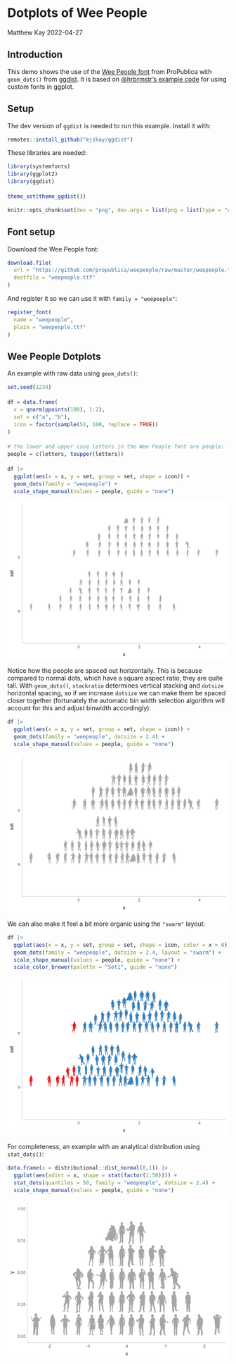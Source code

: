 Dotplots of Wee People
================
Matthew Kay
2022-04-27

## Introduction

This demo shows the use of the [Wee People
font](https://github.com/propublica/weepeople) from ProPublica with
`geom_dots()` from [ggdist](https:://mjskay.github.io/ggdist). It is
based on [@hrbrmstr’s example
code](https://twitter.com/hrbrmstr/status/1363241620527808514?s=20&t=Dz0e9sEqPYg8d5J5_37fDQ)
for using custom fonts in ggplot.

## Setup

The dev version of `ggdist` is needed to run this example. Install it
with:

``` r
remotes::install_github("mjskay/ggdist")
```

These libraries are needed:

``` r
library(systemfonts)
library(ggplot2)
library(ggdist)

theme_set(theme_ggdist())
```

``` r
knitr::opts_chunk$set(dev = "png", dev.args = list(png = list(type = "cairo")))
```

## Font setup

Download the Wee People font:

``` r
download.file(
  url = "https://github.com/propublica/weepeople/raw/master/weepeople.ttf",
  destfile = "weepeople.ttf"
)
```

And register it so we can use it with `family = "weepeople"`:

``` r
register_font(
  name = "weepeople",
  plain = "weepeople.ttf"
)
```

## Wee People Dotplots

An example with raw data using `geom_dots()`:

``` r
set.seed(1234)

df = data.frame(
  x = qnorm(ppoints(100), 1:2),
  set = c("a", "b"),
  icon = factor(sample(52, 100, replace = TRUE))
) 

# the lower and upper case letters in the Wee People font are people:
people = c(letters, toupper(letters))

df |>
  ggplot(aes(x = x, y = set, group = set, shape = icon)) + 
  geom_dots(family = "weepeople") + 
  scale_shape_manual(values = people, guide = "none")
```

![](weepeople_dotplots_files/figure-gfm/unnamed-chunk-4-1.png)<!-- -->

Notice how the people are spaced out horizontally. This is because
compared to normal dots, which have a square aspect ratio, they are
quite tall. With `geom_dots()`, `stackratio` determines vertical
stacking and `dotsize` horizontal spacing, so if we increase `dotsize`
we can make them be spaced closer together (fortunately the automatic
bin width selection algorithm will account for this and adjust binwidth
accordingly):

``` r
df |>
  ggplot(aes(x = x, y = set, group = set, shape = icon)) + 
  geom_dots(family = "weepeople", dotsize = 2.4) + 
  scale_shape_manual(values = people, guide = "none")
```

![](weepeople_dotplots_files/figure-gfm/unnamed-chunk-5-1.png)<!-- -->

We can also make it feel a bit more organic using the `"swarm"` layout:

``` r
df |>
  ggplot(aes(x = x, y = set, group = set, shape = icon, color = x > 0)) + 
  geom_dots(family = "weepeople", dotsize = 2.4, layout = "swarm") + 
  scale_shape_manual(values = people, guide = "none") +
  scale_color_brewer(palette = "Set1", guide = "none")
```

![](weepeople_dotplots_files/figure-gfm/unnamed-chunk-6-1.png)<!-- -->

For completeness, an example with an analytical distribution using
`stat_dots()`:

``` r
data.frame(x = distributional::dist_normal(0,1)) |>
  ggplot(aes(xdist = x, shape = stat(factor(1:50)))) + 
  stat_dots(quantiles = 50, family = "weepeople", dotsize = 2.4) + 
  scale_shape_manual(values = people, guide = "none")
```

![](weepeople_dotplots_files/figure-gfm/unnamed-chunk-7-1.png)<!-- -->
